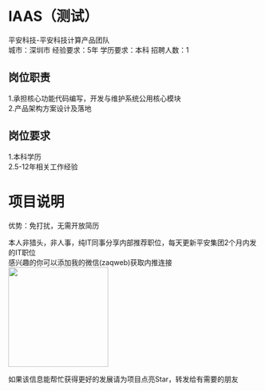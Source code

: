 # IAAS（测试）
平安科技-平安科技计算产品团队  
城市：深圳市 经验要求：5年 学历要求：本科  招聘人数：1

## 岗位职责
1.承担核心功能代码编写，开发与维护系统公用核心模块   
2.产品架构方案设计及落地

## 岗位要求
1.本科学历   
2.5-12年相关工作经验

# 项目说明

优势：免打扰，无需开放简历

本人非猎头，非人事，纯IT同事分享内部推荐职位，每天更新平安集团2个月内发的IT职位  
感兴趣的你可以添加我的微信(zaqweb)获取内推连接  
<img src="https://github.com/zaqweb/PA-IT-JOBS/blob/master/WechatICode.jpeg"  height="200" width="200">

如果该信息能帮忙获得更好的发展请为项目点亮Star，转发给有需要的朋友




